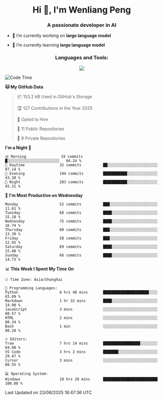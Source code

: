 <h1 align="center">Hi 👋, I'm Wenliang Peng</h1>
<h3 align="center">A passionate developer in AI</h3>

- 🔭 I’m currently working on **large language model**

- 🌱 I’m currently learning **large language model**

<!-- <h3 align="left">Connect with me:</h3> -->
<!-- <p align="left">
</p> -->

<h3 align="center">Languages and Tools:</h3>
<p align="center">
  <a href="https://skillicons.dev">
    <img src="https://skillicons.dev/icons?i=cpp,ros,docker,azure,git,linux,py,pytorch,cmake,githubactions,powershell,md&perline=6" />
  </a>
</p>


<!-- <p><img align="center" src="https://github-readme-stats.vercel.app/api/top-langs?username=bpwl0121&show_icons=true&locale=en&layout=compact" alt="bpwl0121" /></p> -->

<!-- <p><img align="center" src="https://github-readme-streak-stats.herokuapp.com/?user=bpwl0121&" alt="bpwl0121" /></p> -->

<!--START_SECTION:waka-->
![Code Time](http://img.shields.io/badge/Code%20Time-289%20hrs%2011%20mins-blue)

**🐱 My GitHub Data** 

> 📦 153.2 kB Used in GitHub's Storage 
 > 
> 🏆 127 Contributions in the Year 2025
 > 
> 💼 Opted to Hire
 > 
> 📜 11 Public Repositories 
 > 
> 🔑 8 Private Repositories 
 > 
**I'm a Night 🦉** 

```text
🌞 Morning                19 commits          █░░░░░░░░░░░░░░░░░░░░░░░░   04.24 % 
🌆 Daytime                32 commits          ██░░░░░░░░░░░░░░░░░░░░░░░   07.14 % 
🌃 Evening                194 commits         ███████████░░░░░░░░░░░░░░   43.30 % 
🌙 Night                  203 commits         ███████████░░░░░░░░░░░░░░   45.31 % 
```
📅 **I'm Most Productive on Wednesday** 

```text
Monday                   52 commits          ███░░░░░░░░░░░░░░░░░░░░░░   11.61 % 
Tuesday                  68 commits          ████░░░░░░░░░░░░░░░░░░░░░   15.18 % 
Wednesday                75 commits          ████░░░░░░░░░░░░░░░░░░░░░   16.74 % 
Thursday                 60 commits          ███░░░░░░░░░░░░░░░░░░░░░░   13.39 % 
Friday                   58 commits          ███░░░░░░░░░░░░░░░░░░░░░░   12.95 % 
Saturday                 69 commits          ████░░░░░░░░░░░░░░░░░░░░░   15.40 % 
Sunday                   66 commits          ████░░░░░░░░░░░░░░░░░░░░░   14.73 % 
```


📊 **This Week I Spent My Time On** 

```text
🕑︎ Time Zone: Asia/Shanghai

💬 Programming Languages: 
Python                   8 hrs 40 mins       █████████████████████░░░░   83.89 % 
Markdown                 1 hr 32 mins        ████░░░░░░░░░░░░░░░░░░░░░   14.90 % 
JavaScript               3 mins              ░░░░░░░░░░░░░░░░░░░░░░░░░   00.57 % 
HTML                     2 mins              ░░░░░░░░░░░░░░░░░░░░░░░░░   00.34 % 
Bash                     1 min               ░░░░░░░░░░░░░░░░░░░░░░░░░   00.28 % 

🔥 Editors: 
Trae                     7 hrs 14 mins       █████████████████░░░░░░░░   69.98 % 
VS Code                  3 hrs 2 mins        ███████░░░░░░░░░░░░░░░░░░   29.47 % 
Cursor                   3 mins              ░░░░░░░░░░░░░░░░░░░░░░░░░   00.55 % 

💻 Operating System: 
Windows                  10 hrs 20 mins      █████████████████████████   100.00 % 
```


 Last Updated on 23/06/2025 18:47:36 UTC
<!--END_SECTION:waka-->
